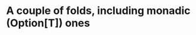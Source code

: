 A couple of folds, including monadic (Option[T]) ones
=====================================================
